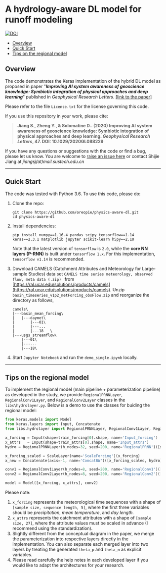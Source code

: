 # A hydrology-aware DL model for runoff modeling
[![DOI](https://img.shields.io/badge/DOI-10.5281/zenodo.3856486-blue.svg)](https://doi.org/10.5281/zenodo.3856486)
- [Overview](#overview)
- [Quick Start](#quick-start)
- [Tips on the regional model](#tips-on-the-regional-model)

## Overview
The code demonstrates the Keras implementation of the hybrid DL model as proposed in paper "***Improving AI system awareness of geoscience knowledge: Symbiotic integration of physical approaches and deep learning***"  published in *Geophysical Research Letters*. [[link to the paper]](https://doi.org/10.1029/2020GL088229)

Please refer to the file `License.txt` for the license governing this code.

If you use this repository in your work, please cite:

> **Jiang S., Zheng Y., & Solomatine D.. (2020) Improving AI system awareness of geoscience knowledge: Symbiotic integration of physical approaches and deep learning. *Geophysical Research Letters*, 47. DOI: 10.1029/2020GL088229**

If you have any questions or suggestions with the code or find a bug, please let us know. You are welcome to [raise an issue here](https://github.com/oreopie/physics-aware-dl/issues) or contact Shijie Jiang at *jiangsj(at)mail.sustech.edu.cn*

------

## Quick Start

The code was tested with Python 3.6. To use this code, please do:

1. Clone the repo:

   ```shell
   git clone https://github.com/oreopie/physics-aware-dl.git
   cd physics-aware-dl
   ```

2. Install dependencies:

   ```shell
   pip install numpy==1.16.4 pandas scipy tensorflow==1.14 keras==2.3.1 matplotlib jupyter scikit-learn h5py==2.10
   ```

   Note that the latest version of `tensorflow` is `2.0`, while the **core NN layers (P-RNN)** is built under `tensorflow 1.x`. For this implementation, `tensorflow v1.14` is recommended.

3. Download CAMELS (Catchment Attributes and Meteorology for Large-sample Studies) data set  `CAMELS time series meteorology, observed flow, meta data (.zip) `  from [https://ral.ucar.edu/solutions/products/camels](https://ral.ucar.edu/solutions/products/camels). Unzip `basin_timeseries_v1p2_metForcing_obsFlow.zip` and reorganize the directory as follows,

   ```
   camels\
   |---basin_mean_forcing\
   |   |---daymet\
   |       |---01\
   |       |---...	
   |       |---18	\
   |---usgs_streamflow\
       |---01\
       |---...	
       |---18\
   ```

4. Start `Jupyter Notebook` and run the `demo_single.ipynb` locally.
------

## Tips on the regional model

To implement the regional model (main pipeline + parameterization pipeline) as developed in the study, we provide `RegionalPRNNLayer`, `RegionalConv1Layer`, and `RegionalConv2Layer` classes in the `libs\hydrolayer.py`. Below is a demo to use the classes for buiding the regional model:

   ```python
from keras.models import Model
from keras.layers import Input, Concatenate
from libs.hydrolayer import RegionalPRNNLayer, RegionalConv1Layer, RegionalConv2Layer, ScaleLayer

x_forcing = Input(shape=train_forcing[0].shape, name='Input_forcing')
x_attrs   = Input(shape=train_attrs[0].shape, name='Input_attrs')
hydro = RegionalPRNNLayer(h_nodes=32, seed=200, name='RegionalPRNN')([x_forcing, x_attrs])

x_forcing_scaled = ScaleLayer(name='ScaleForcing')(x_forcing)
x_new = Concatenate(axis=-1, name='ConcatBW')([x_forcing_scaled, hydro])

conv1 = RegionalConv1Layer(h_nodes=8, seed=200, name='RegionalConv1')([x_new, x_attrs])
conv2 = RegionalConv2Layer(h_nodes=8, seed=200, name='RegionalConv2')([conv1, x_attrs])

model = Model([x_forcing, x_attrs], conv2)
   ```

Please note:
1. `x_forcing` represents the meteorological time sequences with a shape of `[sample size, sequence length, 5]`, where the first three variables should be *precipitation*, *mean temperature*, and *day length*.
2. `x_attrs` represents the catchment attributes with a shape of `[sample size, 27]`, where the attribute values must be scaled in advance (I recommend using the standardization).
3. Slightly different from the conceptual diagram in the paper, we merge the parameterization into respective layers directly in the implementation. You can also separate each merged layer into two layers by treating the generated `theta_p` and `theta_n` as explicit variables.
4. Please read carefully the help notes in each developed layer if you would like to adapt the architectures for your research.
